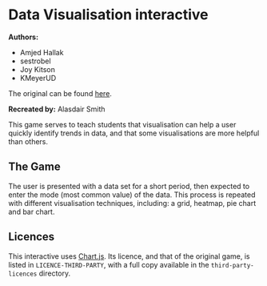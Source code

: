 # Data Visualisation interactive

**Authors:**

- Amjed Hallak
- sestrobel
- Joy Kitson
- KMeyerUD

The original can be found [here](https://github.com/ahallak/CISC374).

**Recreated by:** Alasdair Smith

This game serves to teach students that visualisation can help a user quickly identify trends in data, and that some visualisations are more helpful than others.

## The Game

The user is presented with a data set for a short period, then expected to enter the mode (most common value) of the data.
This process is repeated with different visualisation techniques, including: a grid, heatmap, pie chart and bar chart.

## Licences

This interactive uses [Chart.js](https://www.chartjs.org/).
Its licence, and that of the original game, is listed in `LICENCE-THIRD-PARTY`, with a full copy available in the `third-party-licences` directory.


